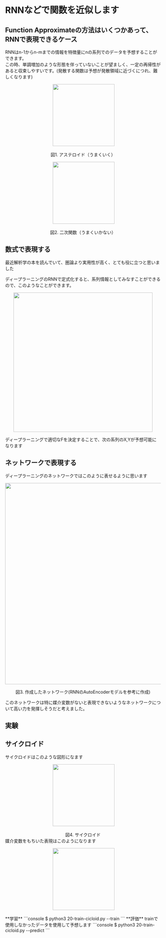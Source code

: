 # RNNなどで関数を近似します

## Function Approximateの方法はいくつかあって、RNNで表現できるケース

RNNはn-1からn-mまでの情報を特徴量にnの系列でのデータを予想することができます。  
この時、単調増加のような形態を伴っていないことが望ましく、一定の再帰性があると収束しやすいです。(発散する関数は予想が発散領域に近づくにつれ、難しくなります)

<p align="center">
  <img width="200px" src="https://user-images.githubusercontent.com/4949982/35493641-4c4df17e-04f8-11e8-9a2c-3cb79a1245e6.png">
</p>
<div align="center"> 図1. アステロイド（うまくいく） </div>

<p align="center">
  <img width="200px" src="https://user-images.githubusercontent.com/4949982/35493714-b94d6750-04f8-11e8-90f7-bbc5cf321afd.png">
</p>
<div align="center"> 図2. 二次関数（うまくいかない）</div>

## 数式で表現する
最近解析学の本を読んでいて、圏論より実用性が高く、とても役に立つと思いました  

ディープラーニングのRNNで定式化すると、系列情報としてみなすことができるので、このようなことができます。 
<p align="center">
  <img width="450px" src="https://user-images.githubusercontent.com/4949982/35493888-eedf8082-04f9-11e8-8d61-c02ea2047458.png">
</p>

ディープラーニングで適切なFを決定することで、次の系列のX,Yが予想可能になります  

## ネットワークで表現する
ディープラーニングのネットワークではこのように表せるように思います
<p align="center">
  <img width="650px" src="https://user-images.githubusercontent.com/4949982/35494326-35866728-04fd-11e8-9cdc-400c5e11d63b.png">
</p>
<div align="center"> 図3. 作成したネットワーク(RNNのAutoEncoderモデルを参考に作成)</div>

このネットワークは特に媒介変数がないと表現できないようなネットワークについて高い力を発揮しそうだと考えました。

## 実験

## サイクロイド
サイクロイドはこのような図形になます
<p align="center">
  <img width="200px" src="https://user-images.githubusercontent.com/4949982/35494551-a23e20a8-04fe-11e8-915d-77395a8f2f9f.png">
</p>
<div align="center"> 図4. サイクロイド</div>
媒介変数をもちいた表現はこのようになります
<p align="center">
  <img width="200px" src="https://user-images.githubusercontent.com/4949982/35494665-75d8936c-04ff-11e8-85b0-55b396437d52.png">
</p>
**学習**
```console
$ python3 20-train-cicloid.py --train
```
**評価** 
trainで使用しなかったデータを使用して予想します
```console
$ python3 20-train-cicloid.py --predict
```
